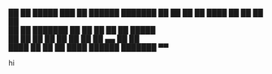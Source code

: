 
██    ██  █████  ███    ██  ██████  ███████ 
██    ██ ██   ██ ████   ██ ██    ██ ██      
██    ██ ███████ ██ ██  ██ ██    ██ █████   
 ██  ██  ██   ██ ██  ██ ██ ██ ▄▄ ██ ██      
  ████   ██   ██ ██   ████  ██████  ███████ 
                               ▀▀           
                                            
hi
